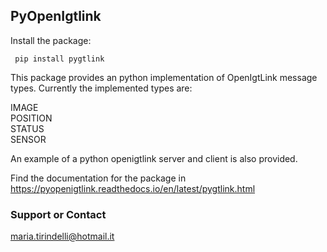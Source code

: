 ## PyOpenIgtlink

Install the package:

<pre><code> pip install pygtlink </code></pre>

This package provides an python implementation of OpenIgtLink message types. 
Currently the implemented types are:  

IMAGE  
POSITION  
STATUS  
SENSOR  

An example of a python openigtlink server and client is also provided.  

Find the documentation for the package in https://pyopenigtlink.readthedocs.io/en/latest/pygtlink.html

### Support or Contact  

maria.tirindelli@hotmail.it
